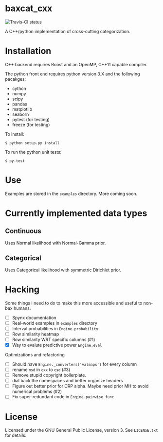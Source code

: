 # baxcat_cxx

![Travis-CI status](https://travis-ci.org/BaxterEaves/baxcat_cxx.svg?branch=master)

A C++/python implementation of cross-cutting categorization.

# Installation
C++ backend requires Boost and an OpenMP, C++11 capable compiler.

The python front end requires python version 3.X and the following pacakges:
- cython
- numpy
- scipy
- pandas
- matplotlib
- seaborn
- pytest (for testing)
- freeze (for testing)

To install:

    $ python setup.py install

To run the python unit tests:

    $ py.test

# Use
Examples are stored in the `examples` directory. More coming soon.

# Currently implemented data types

## Continuous
Uses Normal likelihood with Normal-Gamma prior.

## Categorical
Uses Categorical likelihood with symmetric Dirichlet prior.

# Hacking

Some things I need to do to make this more accessible and useful to non-bax humans.

- [ ] Spynx documentation
- [ ] Real-world examples in `examples` directory
- [ ] Interval probabilities in `Engine.probability`
- [ ] Row similarity heatmap
- [ ] Row similarity WRT specific columns (#1)
- [X] Way to evalute predictive power `Engine.eval`

Optimizations and refactoring

- [ ] Should have `Engine._converters['valmaps']` for every column
- [ ] rename `msd` in `cxx` to `csd` (#3) 
- [ ] Remove stupid copyright boilerplate.
- [ ] dial back the namespaces and better organize headers
- [ ] Figure out better prior for CRP alpha. Maybe need prior MH to avoid numerical problems (#2)
- [ ] Fix super-redundant code in `Engine.pairwise_func`

# License
Licensed under the GNU General Public License, version 3. See `LICENSE.txt` for details.
